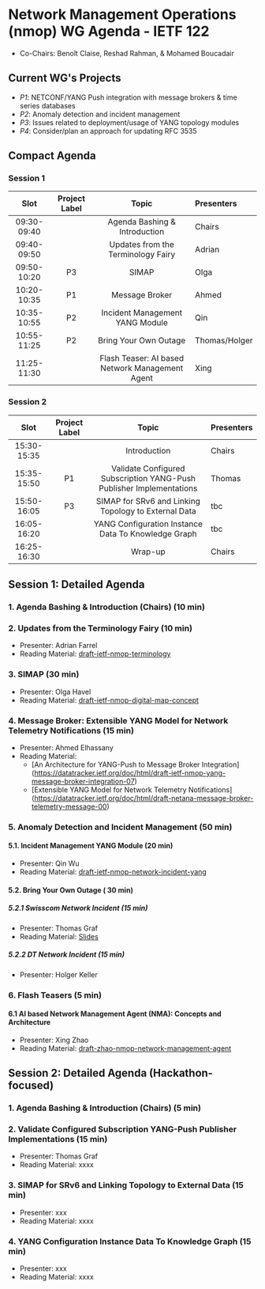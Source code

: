 # Network Management Operations (nmop) WG Agenda - IETF 122

* Co-Chairs: Benoît Claise, Reshad Rahman, & Mohamed Boucadair

## Current WG's Projects

* *P1*: NETCONF/YANG Push integration with message brokers & time series databases
* *P2*: Anomaly detection and incident management
* *P3*: Issues related to deployment/usage of YANG topology modules
* *P4*: Consider/plan an approach for updating RFC 3535


## Compact Agenda

### Session 1

| Slot        | Project Label  |Topic                                                      | Presenters   |
|:-----------:|:--------------:|:---------------------------------------------------------:|:-------------|
| 09:30-09:40 |                | Agenda Bashing & Introduction                             | Chairs       |
| 09:40-09:50 |                | Updates from the Terminology Fairy                        | Adrian       |
| 09:50-10:20 |      P3        | SIMAP                                                     | Olga         |
| 10:20-10:35 |      P1        | Message Broker                                            | Ahmed        |
| 10:35-10:55 |      P2        | Incident Management YANG Module                           | Qin          |
| 10:55-11:25 |      P2        | Bring Your Own Outage                                     | Thomas/Holger|
| 11:25-11:30 |                | Flash Teaser: AI based Network Management Agent           | Xing         |


### Session 2

| Slot       | Project Label  |Topic                                    | Presenters |
|:----------:|:--------------:|:---------------------------------------:|:-----------|
|15:30-15:35 |                | Introduction                            | Chairs     |
|15:35-15:50 |      P1        | Validate Configured Subscription YANG-Push Publisher Implementations | Thomas        |
|15:50-16:05 |      P3        | SIMAP for SRv6 and Linking Topology to External Data    | tbc        |
|16:05-16:20 |                | YANG Configuration Instance Data To Knowledge Graph     | tbc        |
|16:25-16:30 |                | Wrap-up                                                 | Chairs     |

## Session 1: Detailed Agenda

### 1. Agenda Bashing & Introduction (Chairs) (10 min)

### 2. Updates from the Terminology Fairy (10 min)

 * Presenter: Adrian Farrel
 * Reading Material: [draft-ietf-nmop-terminology](https://datatracker.ietf.org/doc/draft-ietf-nmop-terminology/)

### 3. SIMAP (30 min)

 * Presenter: Olga Havel
 * Reading Material: [draft-ietf-nmop-digital-map-concept](https://datatracker.ietf.org/doc/draft-ietf-nmop-digital-map-concept/)
   
### 4. Message Broker: Extensible YANG Model for Network Telemetry Notifications (15 min)

 * Presenter: Ahmed Elhassany
 * Reading Material:
    + [An Architecture for YANG-Push to Message Broker Integration] (https://datatracker.ietf.org/doc/html/draft-ietf-nmop-yang-message-broker-integration-07)
    + [Extensible YANG Model for Network Telemetry Notifications] (https://datatracker.ietf.org/doc/html/draft-netana-message-broker-telemetry-message-00)

### 5. Anomaly Detection and Incident Management (50 min)

#### 5.1. Incident Management YANG Module (20 min)

 * Presenter: Qin Wu
 * Reading Material: [draft-ietf-nmop-network-incident-yang](https://datatracker.ietf.org/doc/draft-ietf-nmop-network-incident-yang/)

#### 5.2. Bring Your Own Outage ( 30 min)

##### 5.2.1 Swisscom Network Incident (15 min)

* Presenter: Thomas Graf
* Reading Material: [Slides](https://github.com/network-analytics/ietf-network-analytics-document-status/blob/main/122/NMOP/nmop-interim-swisscom-network-analytics-network-incident-postmortem.pdf)

##### 5.2.2 DT Network Incident (15 min)

* Presenter: Holger Keller

### 6. Flash Teasers (5 min)

#### 6.1 AI based Network Management Agent (NMA): Concepts and Architecture

 * Presenter: Xing Zhao
 * Reading Material: [draft-zhao-nmop-network-management-agent](https://datatracker.ietf.org/doc/draft-zhao-nmop-network-management-agent/)

## Session 2: Detailed Agenda (Hackathon-focused)

### 1. Agenda Bashing & Introduction (Chairs) (5 min)

### 2. Validate Configured Subscription YANG-Push Publisher Implementations (15 min)

* Presenter: Thomas Graf
* Reading Material: xxxx

### 3. SIMAP for SRv6 and Linking Topology to External Data (15 min)

* Presenter: xxx
* Reading Material: xxxx

### 4. YANG Configuration Instance Data To Knowledge Graph (15 min)

* Presenter: xxx
* Reading Material: xxxx
